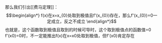 那么我们引出[[费马定理]]：
$$\begin{align*}
f(x)在x=x_{0}处取到极值且f'(x_{0})存在，那么f'(x_{0})=0一定成立，反之不成立
\end{align*}$$
也就是，这个函数取到极值且取到的时候可导时，这个取到极值点的函数值=0
f'(x0)=0时，不一定能推出f(x)在x=x0处取到极值，但f'(x0)肯定存在